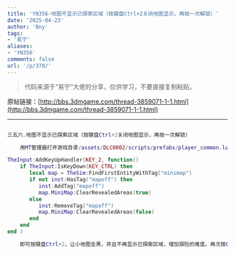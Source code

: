 ```yaml
---
title: 'YN356-地图不显示已探索区域（按键盘Ctrl+2关闭地图显示，再按一次解锁）'
date: '2025-04-23'
author: 'Bny'
tags:
- '易宁'
aliases:
- 'YN356'
comments: false
url: '/p/370/'
---
```


> 代码来源于“易宁”大佬的分享，仅供学习，不要直接复制粘贴。

原帖链接：[http://bbs.3dmgame.com/thread-3859071-1-1.html](http://bbs.3dmgame.com/thread-3859071-1-1.html)

---

```lua  

三五六.地图不显示已探索区域（按键盘Ctrl+2关闭地图显示，再按一次解锁）

	用MT管理器打开游戏目录/assets/DLC0002/scripts/prefabs/player_common.lua文件，在inst:AddComponent("resurrectable")下一行插入以下内容：

TheInput:AddKeyUpHandler(KEY_2, function()
	if TheInput:IsKeyDown(KEY_CTRL) then
	   local map = TheSim:FindFirstEntityWithTag("minimap")
	   if not inst:HasTag("mapoff") then
		  inst:AddTag("mapoff")
		  map.MiniMap:ClearRevealedAreas(true)
	   else
		  inst:RemoveTag("mapoff")
		  map.MiniMap:ClearRevealedAreas(false)
	   end
	end
end )

	即可按键盘Ctrl+2，让小地图全黑，并且不再显示已探索区域，增加探险的难度。再次按Ctrl+2，可解锁小地图显示已探索区域

```  

